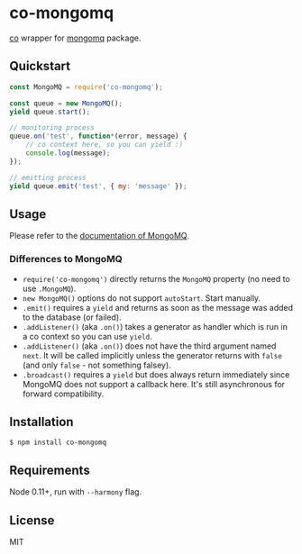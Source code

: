 co-mongomq
==========

[co](https://github.com/visionmedia/co) wrapper for [mongomq](https://github.com/jdarling/MongoMQ) package.



Quickstart
----------

```javascript
const MongoMQ = require('co-mongomq');

const queue = new MongoMQ();
yield queue.start();

// monitoring process
queue.on('test', function*(error, message) {
	// co context here, so you can yield :)
	console.log(message);
});

// emitting process
yield queue.emit('test', { my: 'message' });
```



Usage
--------

Please refer to the [documentation of MongoMQ](https://github.com/jdarling/MongoMQ#supported-methods).

### Differences to MongoMQ

- `require('co-mongomq')` directly returns the `MongoMQ` property (no need to use `.MongoMQ`).
- `new MongoMQ()` options do not support `autoStart`. Start manually.
- `.emit()` requires a `yield` and returns as soon as the message was added to the database (or failed).
- `.addListener()` (aka `.on()`) takes a generator as handler which is run in a co context so you can use `yield`.
- `.addListener()` (aka `.on()`) does not have the third argument named `next`. It will be called implicitly unless the generator returns with `false` (and only `false` - not something falsey).
- `.broadcast()` requires a `yield` but does always return immediately since MongoMQ does not support a callback here. It's still asynchronous for forward compatibility.


Installation
------------

	$ npm install co-mongomq



Requirements
------------

Node 0.11+, run with `--harmony` flag.



License
-------

MIT
